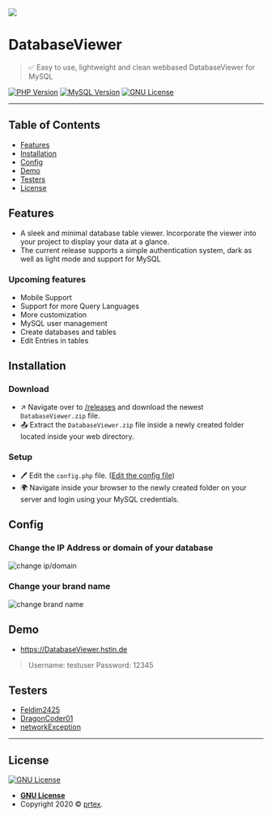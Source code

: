 
![](https://api.hstin.de/mysql/DatabaseViewer/favicon/favicon-96x96.png)
# DatabaseViewer

> ✅ Easy to use, lightweight and clean webbased DatabaseViewer for MySQL

[![PHP Version](https://img.shields.io/badge/php-^7.2.0-0677b7)](https://php.net) [![MySQL Version](https://img.shields.io/badge/MySQL-%5E5.7.0-f29111)](https://www.mysql.com/) [![GNU License](https://img.shields.io/badge/license-GNU-8cba05)](https://github.com/philipredstone/DatabaseViewer/blob/master/LICENSE)


---

## Table of Contents

- [Features](#features)
- [Installation](#installation)
- [Config](#config)
- [Demo](#demo)
- [Testers](#testers)
- [License](#license)

## Features
- A sleek and minimal database table viewer. Incorporate the viewer into your project to display your data at a glance. 
- The current release supports a simple authentication system, dark as well as light mode and support for MySQL
### Upcoming features
- Mobile Support
- Support for more Query Languages
- More customization
- MySQL user management
- Create databases and tables
- Edit Entries in tables

## Installation

### Download
- ↗ Navigate over to [/releases](https://github.com/philipredstone/DatabaseViewer/releases) and download the newest `DatabaseViewer.zip` file.
- 📤 Extract the `DatabaseViewer.zip` file  inside a newly created folder located inside your web directory.


### Setup
- 🖊 Edit the `config.php` file. ([Edit the config file](#config))
- 🌍 Navigate inside your browser to the newly created folder on your server and login using your MySQL credentials.



## Config


### Change the IP Address or domain of your database
![change ip/domain](https://hstin.de/share/g/xZfSe)
###  Change your brand name

![change brand name](https://hstin.de/share/g/SsUxq)

## Demo
- https://DatabaseViewer.hstin.de
> Username: testuser
> Password: 12345

## Testers
- [Feldim2425](https://github.com/feldim2425)
- [DragonCoder01](https://github.com/DragonCoder01)
- [networkException](https://github.com/networkException)

---

## License

[![GNU License](https://img.shields.io/badge/license-GNU-8cba05)](https://github.com/philipredstone/DatabaseViewer/blob/master/LICENSE)

- **[GNU License](https://www.gnu.org/licenses/gpl-3.0.en.html)**
- Copyright 2020 © <a href="https://prtex.de" target="_blank">prtex</a>.
